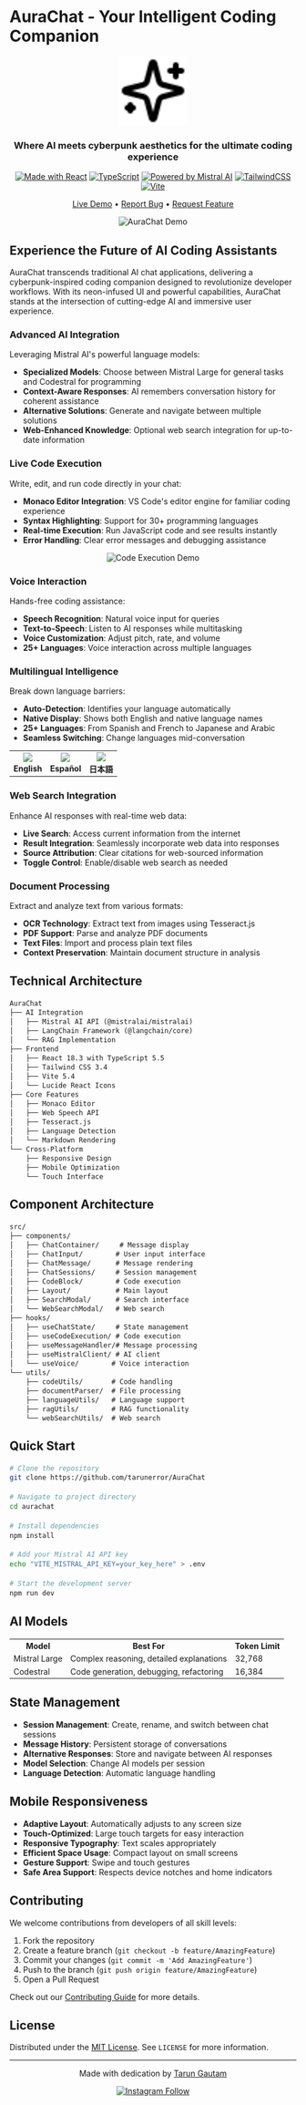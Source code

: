 # AuraChat - Your Intelligent Coding Companion

<div align="center">
  <img src="https://raw.githubusercontent.com/lucide-icons/lucide/main/icons/sparkles.svg" alt="AuraChat Logo" width="120" height="120">
  
  <h3>Where AI meets cyberpunk aesthetics for the ultimate coding experience</h3>

  [![Made with React](https://img.shields.io/badge/React-18.3-blue?logo=react&logoColor=white)](https://reactjs.org)
  [![TypeScript](https://img.shields.io/badge/TypeScript-5.5-blue?logo=typescript&logoColor=white)](https://www.typescriptlang.org/)
  [![Powered by Mistral AI](https://img.shields.io/badge/AI-Mistral-purple?logo=openai&logoColor=white)](https://mistral.ai)
  [![TailwindCSS](https://img.shields.io/badge/Tailwind-3.4-blue?logo=tailwindcss&logoColor=white)](https://tailwindcss.com)
  [![Vite](https://img.shields.io/badge/Vite-5.4-blue?logo=vite&logoColor=white)](https://vitejs.dev)

  [Live Demo](https://aurachat.netlify.app) • [Report Bug](https://github.com/tarunerror/AuraChat/issues) • [Request Feature](https://github.com/tarunerror/AuraChat/issues)

  ![AuraChat Demo](https://i.postimg.cc/ncv1C0Cf/Screenshot-2025-02-24-112701.png)
</div>

## Experience the Future of AI Coding Assistants

AuraChat transcends traditional AI chat applications, delivering a cyberpunk-inspired coding companion designed to revolutionize developer workflows. With its neon-infused UI and powerful capabilities, AuraChat stands at the intersection of cutting-edge AI and immersive user experience.

### Advanced AI Integration

Leveraging Mistral AI's powerful language models:

- **Specialized Models**: Choose between Mistral Large for general tasks and Codestral for programming
- **Context-Aware Responses**: AI remembers conversation history for coherent assistance
- **Alternative Solutions**: Generate and navigate between multiple solutions
- **Web-Enhanced Knowledge**: Optional web search integration for up-to-date information

### Live Code Execution

Write, edit, and run code directly in your chat:

- **Monaco Editor Integration**: VS Code's editor engine for familiar coding experience
- **Syntax Highlighting**: Support for 30+ programming languages
- **Real-time Execution**: Run JavaScript code and see results instantly
- **Error Handling**: Clear error messages and debugging assistance

<div align="center">
  <img src="https://i.postimg.cc/L8JnHJZD/code-execution.gif" alt="Code Execution Demo" width="80%">
</div>

### Voice Interaction

Hands-free coding assistance:

- **Speech Recognition**: Natural voice input for queries
- **Text-to-Speech**: Listen to AI responses while multitasking
- **Voice Customization**: Adjust pitch, rate, and volume
- **25+ Languages**: Voice interaction across multiple languages

### Multilingual Intelligence

Break down language barriers:

- **Auto-Detection**: Identifies your language automatically
- **Native Display**: Shows both English and native language names
- **25+ Languages**: From Spanish and French to Japanese and Arabic
- **Seamless Switching**: Change languages mid-conversation

<div align="center">
  <table>
    <tr>
      <td align="center"><img src="https://i.postimg.cc/QCZ3Rhwh/english.png" width="200px"><br><b>English</b></td>
      <td align="center"><img src="https://i.postimg.cc/QCZ3Rhwh/spanish.png" width="200px"><br><b>Español</b></td>
      <td align="center"><img src="https://i.postimg.cc/QCZ3Rhwh/japanese.png" width="200px"><br><b>日本語</b></td>
    </tr>
  </table>
</div>

### Web Search Integration

Enhance AI responses with real-time web data:

- **Live Search**: Access current information from the internet
- **Result Integration**: Seamlessly incorporate web data into responses
- **Source Attribution**: Clear citations for web-sourced information
- **Toggle Control**: Enable/disable web search as needed

### Document Processing

Extract and analyze text from various formats:

- **OCR Technology**: Extract text from images using Tesseract.js
- **PDF Support**: Parse and analyze PDF documents
- **Text Files**: Import and process plain text files
- **Context Preservation**: Maintain document structure in analysis

## Technical Architecture

```
AuraChat
├── AI Integration
│   ├── Mistral AI API (@mistralai/mistralai)
│   ├── LangChain Framework (@langchain/core)
│   └── RAG Implementation
├── Frontend
│   ├── React 18.3 with TypeScript 5.5
│   ├── Tailwind CSS 3.4
│   ├── Vite 5.4
│   └── Lucide React Icons
├── Core Features
│   ├── Monaco Editor
│   ├── Web Speech API
│   ├── Tesseract.js
│   ├── Language Detection
│   └── Markdown Rendering
└── Cross-Platform
    ├── Responsive Design
    ├── Mobile Optimization
    └── Touch Interface
```

## Component Architecture

```
src/
├── components/
│   ├── ChatContainer/     # Message display
│   ├── ChatInput/        # User input interface
│   ├── ChatMessage/      # Message rendering
│   ├── ChatSessions/     # Session management
│   ├── CodeBlock/        # Code execution
│   ├── Layout/           # Main layout
│   ├── SearchModal/      # Search interface
│   └── WebSearchModal/   # Web search
├── hooks/
│   ├── useChatState/     # State management
│   ├── useCodeExecution/ # Code execution
│   ├── useMessageHandler/# Message processing
│   ├── useMistralClient/ # AI client
│   └── useVoice/        # Voice interaction
└── utils/
    ├── codeUtils/       # Code handling
    ├── documentParser/  # File processing
    ├── languageUtils/   # Language support
    ├── ragUtils/        # RAG functionality
    └── webSearchUtils/  # Web search
```

## Quick Start

```bash
# Clone the repository
git clone https://github.com/tarunerror/AuraChat

# Navigate to project directory
cd aurachat

# Install dependencies
npm install

# Add your Mistral AI API key
echo "VITE_MISTRAL_API_KEY=your_key_here" > .env

# Start the development server
npm run dev
```

## AI Models

<div align="center">
  <table>
    <tr>
      <th>Model</th>
      <th>Best For</th>
      <th>Token Limit</th>
    </tr>
    <tr>
      <td>Mistral Large</td>
      <td>Complex reasoning, detailed explanations</td>
      <td>32,768</td>
    </tr>
    <tr>
      <td>Codestral</td>
      <td>Code generation, debugging, refactoring</td>
      <td>16,384</td>
    </tr>
  </table>
</div>

## State Management

- **Session Management**: Create, rename, and switch between chat sessions
- **Message History**: Persistent storage of conversations
- **Alternative Responses**: Store and navigate between AI responses
- **Model Selection**: Change AI models per session
- **Language Detection**: Automatic language handling

## Mobile Responsiveness

- **Adaptive Layout**: Automatically adjusts to any screen size
- **Touch-Optimized**: Large touch targets for easy interaction
- **Responsive Typography**: Text scales appropriately
- **Efficient Space Usage**: Compact layout on small screens
- **Gesture Support**: Swipe and touch gestures
- **Safe Area Support**: Respects device notches and home indicators

## Contributing

We welcome contributions from developers of all skill levels:

1. Fork the repository
2. Create a feature branch (`git checkout -b feature/AmazingFeature`)
3. Commit your changes (`git commit -m 'Add AmazingFeature'`)
4. Push to the branch (`git push origin feature/AmazingFeature`)
5. Open a Pull Request

Check out our [Contributing Guide](CONTRIBUTING.md) for more details.

## License

Distributed under the [MIT License](./LICENSE). See `LICENSE` for more information.

---

<div align="center">
  <p>Made with dedication by <a href="https://github.com/tarunerror">Tarun Gautam</a></p>
  
  <a href="https://instagram.com/tan.error">
    <img src="https://img.shields.io/badge/Follow-%40tan.error-ff69b4?style=social&logo=instagram" alt="Instagram Follow">
  </a>
</div>